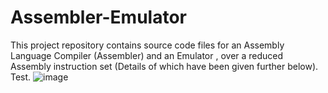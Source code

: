 # Assembler-Emulator
This project repository contains source code files for an Assembly Language Compiler (Assembler) and an Emulator , over a reduced Assembly instruction set (Details of which have been given further below).
Test.
![image](https://github.com/user-attachments/assets/2a7082de-ff28-48b3-afb2-787cdaf918cc)
